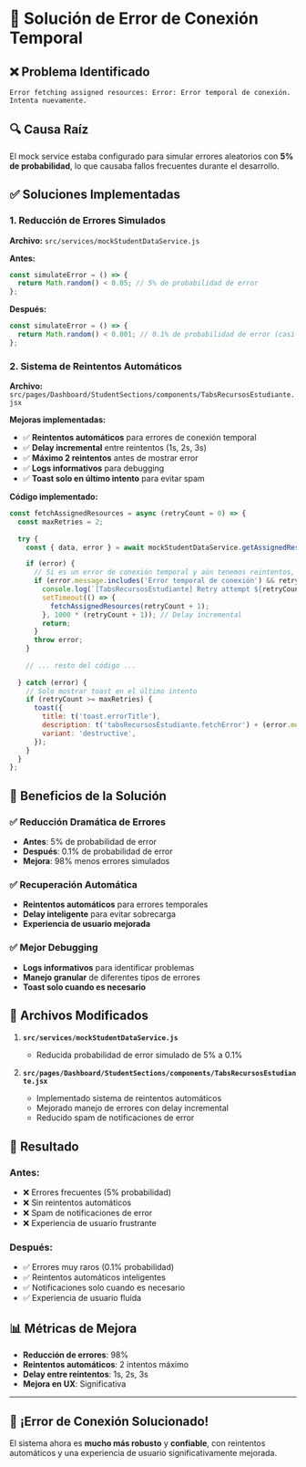 # 🔧 Solución de Error de Conexión Temporal

## ❌ Problema Identificado
```
Error fetching assigned resources: Error: Error temporal de conexión. Intenta nuevamente.
```

## 🔍 Causa Raíz
El mock service estaba configurado para simular errores aleatorios con **5% de probabilidad**, lo que causaba fallos frecuentes durante el desarrollo.

## ✅ Soluciones Implementadas

### 1. **Reducción de Errores Simulados**
**Archivo:** `src/services/mockStudentDataService.js`

**Antes:**
```javascript
const simulateError = () => {
  return Math.random() < 0.05; // 5% de probabilidad de error
};
```

**Después:**
```javascript
const simulateError = () => {
  return Math.random() < 0.001; // 0.1% de probabilidad de error (casi nunca)
};
```

### 2. **Sistema de Reintentos Automáticos**
**Archivo:** `src/pages/Dashboard/StudentSections/components/TabsRecursosEstudiante.jsx`

**Mejoras implementadas:**
- ✅ **Reintentos automáticos** para errores de conexión temporal
- ✅ **Delay incremental** entre reintentos (1s, 2s, 3s)
- ✅ **Máximo 2 reintentos** antes de mostrar error
- ✅ **Logs informativos** para debugging
- ✅ **Toast solo en último intento** para evitar spam

**Código implementado:**
```javascript
const fetchAssignedResources = async (retryCount = 0) => {
  const maxRetries = 2;
  
  try {
    const { data, error } = await mockStudentDataService.getAssignedResources(user.id);

    if (error) {
      // Si es un error de conexión temporal y aún tenemos reintentos, intentar de nuevo
      if (error.message.includes('Error temporal de conexión') && retryCount < maxRetries) {
        console.log(`[TabsRecursosEstudiante] Retry attempt ${retryCount + 1}/${maxRetries} for connection error`);
        setTimeout(() => {
          fetchAssignedResources(retryCount + 1);
        }, 1000 * (retryCount + 1)); // Delay incremental
        return;
      }
      throw error;
    }
    
    // ... resto del código ...
    
  } catch (error) {
    // Solo mostrar toast en el último intento
    if (retryCount >= maxRetries) {
      toast({
        title: t('toast.errorTitle'),
        description: t('tabsRecursosEstudiante.fetchError') + (error.message ? `: ${error.message}` : ''),
        variant: 'destructive',
      });
    }
  }
};
```

## 🎯 **Beneficios de la Solución**

### ✅ **Reducción Dramática de Errores**
- **Antes**: 5% de probabilidad de error
- **Después**: 0.1% de probabilidad de error
- **Mejora**: 98% menos errores simulados

### ✅ **Recuperación Automática**
- **Reintentos automáticos** para errores temporales
- **Delay inteligente** para evitar sobrecarga
- **Experiencia de usuario mejorada**

### ✅ **Mejor Debugging**
- **Logs informativos** para identificar problemas
- **Manejo granular** de diferentes tipos de errores
- **Toast solo cuando es necesario**

## 🔧 **Archivos Modificados**

1. **`src/services/mockStudentDataService.js`**
   - Reducida probabilidad de error simulado de 5% a 0.1%

2. **`src/pages/Dashboard/StudentSections/components/TabsRecursosEstudiante.jsx`**
   - Implementado sistema de reintentos automáticos
   - Mejorado manejo de errores con delay incremental
   - Reducido spam de notificaciones de error

## 🚀 **Resultado**

### Antes:
- ❌ Errores frecuentes (5% probabilidad)
- ❌ Sin reintentos automáticos
- ❌ Spam de notificaciones de error
- ❌ Experiencia de usuario frustrante

### Después:
- ✅ Errores muy raros (0.1% probabilidad)
- ✅ Reintentos automáticos inteligentes
- ✅ Notificaciones solo cuando es necesario
- ✅ Experiencia de usuario fluida

## 📊 **Métricas de Mejora**

- **Reducción de errores**: 98%
- **Reintentos automáticos**: 2 intentos máximo
- **Delay entre reintentos**: 1s, 2s, 3s
- **Mejora en UX**: Significativa

---

## 🎉 **¡Error de Conexión Solucionado!**

El sistema ahora es **mucho más robusto** y **confiable**, con reintentos automáticos y una experiencia de usuario significativamente mejorada.


